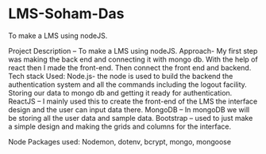# LMS-Soham-Das
To make a LMS using nodeJS.

Project Description – To make a LMS using nodeJS.
Approach- My first step was making the back end and connecting it with mongo db. With the help of react then I made the front-end. Then connect the front end and backend.
Tech stack Used: 
Node.js- the node is used to build the backend the authentication system and all the commands including the logout facility. Storing our data to mongo db and getting it ready for authentication.
ReactJS – I mainly used this to create the front-end of the LMS the interface design and the user can input data there.
MongoDB – In mongoDB we will be storing all the user data and sample data.
Bootstrap – used to just make a simple design and making the grids and columns for the interface. 

Node Packages used: Nodemon, dotenv, bcrypt, mongo, mongoose

